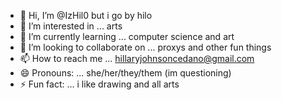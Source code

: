 - 👋 Hi, I’m @IzHil0 but i go by hilo
- 👀 I’m interested in ... arts
- 🌱 I’m currently learning ...  computer science and art
- 💞️ I’m looking to collaborate on ... proxys and other fun things
- 📫 How to reach me ... hillaryjohnsoncedano@gmail.com
- 😄 Pronouns: ... she/her/they/them (im questioning)
- ⚡ Fun fact: ... i like drawing and all arts

<!---
IzHil0/IzHil0 is a ✨ special ✨ repository because its `README.md` (this file) appears on your GitHub profile.
You can click the Preview link to take a look at your changes.
--->
